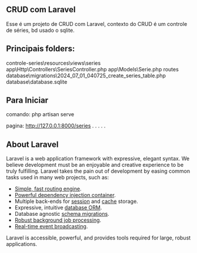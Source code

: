 ## CRUD com Laravel

Esse é um projeto de CRUD com Laravel, contexto do CRUD é um controle de séries, bd usado o sqlite.

## Principais folders:
controle-series\resources\views\series
app\Http\Controllers\SeriesController.php
app\Models\Serie.php
routes
database\migrations\2024_07_01_040725_create_series_table.php
database\database.sqlite

## Para Iniciar
comando: php artisan serve

pagina: http://127.0.0.1:8000/series
.
.
.
.
.
## About Laravel

Laravel is a web application framework with expressive, elegant syntax. We believe development must be an enjoyable and creative experience to be truly fulfilling. Laravel takes the pain out of development by easing common tasks used in many web projects, such as:

- [Simple, fast routing engine](https://laravel.com/docs/routing).
- [Powerful dependency injection container](https://laravel.com/docs/container).
- Multiple back-ends for [session](https://laravel.com/docs/session) and [cache](https://laravel.com/docs/cache) storage.
- Expressive, intuitive [database ORM](https://laravel.com/docs/eloquent).
- Database agnostic [schema migrations](https://laravel.com/docs/migrations).
- [Robust background job processing](https://laravel.com/docs/queues).
- [Real-time event broadcasting](https://laravel.com/docs/broadcasting).

Laravel is accessible, powerful, and provides tools required for large, robust applications.



